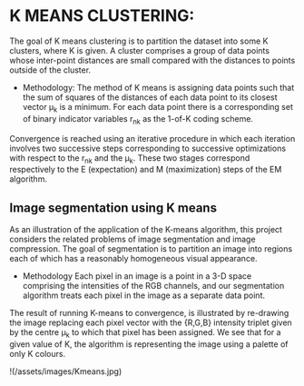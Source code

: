 # K MEANS CLUSTERING:
 
The goal of K means clustering is to partition the dataset into some K clusters, where K is given.  A cluster comprises a group of data points whose inter-point distances are small compared with the distances to points outside of the cluster.

* Methodology:
The method of K means is assigning data points such that the sum of squares of the distances of each data point to its closest vector µ<sub>k</sub> is a minimum.  For each data point there is a corresponding set of binary indicator variables r<sub>nk</sub>  as the 1-of-K coding scheme.
 
Convergence is reached using an iterative procedure in which each iteration involves two successive steps corresponding to successive optimizations with respect to the r<sub>nk</sub> and the µ<sub>k</sub>. These two stages correspond respectively to the E (expectation) and M (maximization) steps of the EM algorithm.


## Image segmentation using K means

As an illustration of the application of the K-means algorithm, this project considers the related problems of image segmentation and image compression. The goal of segmentation is to partition an image into regions each of which has a reasonably homogeneous visual appearance. 

* Methodology
Each pixel in an image is a point in a 3-D space comprising the intensities of the RGB channels, and our segmentation algorithm treats each pixel in the image as a separate data point.

The result of running K-means to convergence, is illustrated by re-drawing the image replacing each pixel vector with the {R,G,B} intensity triplet given by the centre µ<sub>k</sub> to which that pixel has been assigned.  We see that for a given value of K, the algorithm is representing the image using a palette of only K colours.

!(/assets/images/Kmeans.jpg)
